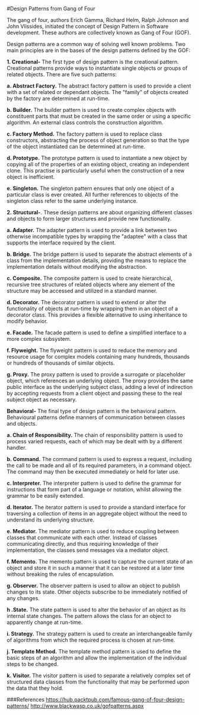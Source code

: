 ﻿﻿﻿﻿﻿﻿#Design Patterns from Gang of FourThe gang of four, authors Erich Gamma, Richard Helm, Ralph Johnson and John Vlissides, initiated the concept of Design Pattern in Software development. These authors are collectively known as Gang of Four (GOF).Design patterns are a common way of solving well known problems. Two main principles are in the bases of the design patterns defined by the GOF:**1. Creational-**  The first type of design pattern is the creational pattern. Creational patterns provide ways to instantiate single objects or groups of related objects. There are five such patterns:**a. Abstract Factory.** The abstract factory pattern is used to provide a client with a set of related or dependant objects. The "family" of objects created by the factory are determined at run-time.**b. Builder.** The builder pattern is used to create complex objects with constituent parts that must be created in the same order or using a specific algorithm. An external class controls the construction algorithm.**c. Factory Method.** The factory pattern is used to replace class constructors, abstracting the process of object generation so that the type of the object instantiated can be determined at run-time.**d. Prototype.** The prototype pattern is used to instantiate a new object by copying all of the properties of an existing object, creating an independent clone. This practise is particularly useful when the construction of a new object is inefficient.**e. Singleton.** The singleton pattern ensures that only one object of a particular class is ever created. All further references to objects of the singleton class refer to the same underlying instance.**2. Structural-**. These design patterns are about organizing different classes and objects to form larger structures and provide new functionality. **a. Adapter.** The adapter pattern is used to provide a link between two otherwise incompatible types by wrapping the "adaptee" with a class that supports the interface required by the client.**b. Bridge.** The bridge pattern is used to separate the abstract elements of a class from the implementation details, providing the means to replace the implementation details without modifying the abstraction.**c. Composite.** The composite pattern is used to create hierarchical, recursive tree structures of related objects where any element of the structure may be accessed and utilized in a standard manner.**d. Decorator.** The decorator pattern is used to extend or alter the functionality of objects at run-time by wrapping them in an object of a decorator class. This provides a flexible alternative to using inheritance to modify behavior.**e. Facade.** The facade pattern is used to define a simplified interface to a more complex subsystem.**f. Flyweight.** The flyweight pattern is used to reduce the memory and resource usage for complex models containing many hundreds, thousands or hundreds of thousands of similar objects.**g. Proxy.** The proxy pattern is used to provide a surrogate or placeholder object, which references an underlying object. The proxy provides the same public interface as the underlying subject class, adding a level of indirection by accepting requests from a client object and passing these to the real subject object as necessary.**Behavioral-** The final type of design pattern is the behavioral pattern. Behavioural patterns define manners of communication between classes and objects.**a. Chain of Responsibility.** The chain of responsibility pattern is used to process varied requests, each of which may be dealt with by a different handler.**b. Command.** The command pattern is used to express a request, including the call to be made and all of its required parameters, in a command object. The command may then be executed immediately or held for later use.**c. Interpreter.** The interpreter pattern is used to define the grammar for instructions that form part of a language or notation, whilst allowing the grammar to be easily extended.**d. Iterator.** The iterator pattern is used to provide a standard interface for traversing a collection of items in an aggregate object without the need to understand its underlying structure.**e. Mediator.** The mediator pattern is used to reduce coupling between classes that communicate with each other. Instead of classes communicating directly, and thus requiring knowledge of their implementation, the classes send messages via a mediator object.**f. Memento.** The memento pattern is used to capture the current state of an object and store it in such a manner that it can be restored at a later time without breaking the rules of encapsulation.**g. Observer.** The observer pattern is used to allow an object to publish changes to its state. Other objects subscribe to be immediately notified of any changes.**h .State.** The state pattern is used to alter the behavior of an object as its internal state changes. The pattern allows the class for an object to apparently change at run-time.**i. Strategy.** The strategy pattern is used to create an interchangeable family of algorithms from which the required process is chosen at run-time.**j. Template Method.** The template method pattern is used to define the basic steps of an algorithm and allow the implementation of the individual steps to be changed.**k. Visitor.** The visitor pattern is used to separate a relatively complex set of structured data classes from the functionality that may be performed upon the data that they hold.###Referenceshttps://hub.packtpub.com/famous-gang-of-four-design-patterns/http://www.blackwasp.co.uk/gofpatterns.aspx